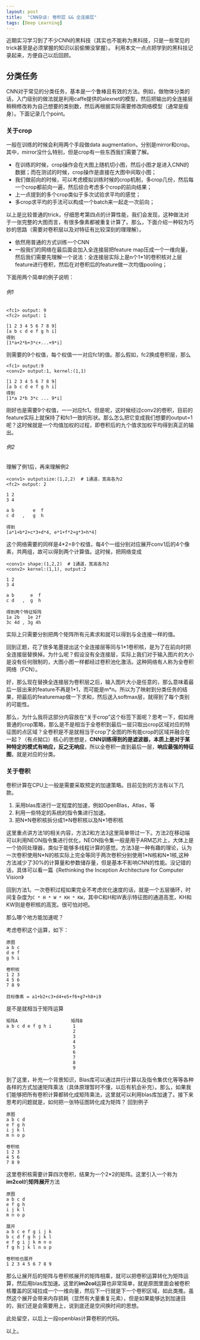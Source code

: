 ```yaml
---
layout: post
title:  "CNN杂谈: 卷积层 && 全连接层"
tags: [Deep Learning]
---
```


近期实习学习到了不少CNN的黑科技（其实也不能称为黑科技，只是一些常见的trick甚至是必须掌握的知识以前偷懒没掌握）。
利用本文一点点把学到的黑科技记录起来，方便自己以后回顾。

## 分类任务
CNN对于常见的分类任务，基本是一个鲁棒且有效的方法。例如，做物体分类的话，入门级别的做法就是利用caffe提供的alexnet的模型，然后把输出的全连接层稍稍修改称为自己想要的类别数，然后再根据实际需要修改网络模型（通常是瘦身）。下面记录几个point。

### 关于crop
一般在训练的时候会利用两个手段做data augmentation，分别是mirror和crop。其中，mirror没什么特别，但是crop有一些东西我们需要了解。

* 在训练的时候，crop操作会在大图上随机切小图，然后小图才是进入CNN的数据；而在测试的时候，crop操作是直接在大图中间取小图；
* 我们做前向的时候，可以考虑模拟训练时候的crop机制，多crop几份，然后每一个crop都前向一遍，然后综合考虑多个crop的前向结果；
* 上一点提到的多个crop类似于多次试验求平均的感觉；
* 多crop求平均的手法可以构成一个batch来一起走一次前向；

以上是比较普通的trick，仔细思考第四点的计算性能，我们会发现，这种做法对于一张完整的大图而言，有很多像素都被重复计算了。那么，下面介绍一种较为巧妙的思路（需要对卷积层以及对特征有比较深刻的理理解）。

* 依然用普通的方式训练一个CNN
* 一般我们的网络在最后面会加入全连接层把feature map压成一个一维向量，然后我们需要先理解一个说法：全连接层实际上是n个1*1的卷积核对上层feature进行卷积，然后在对卷积后的feature做一次均值pooling；

下面用两个简单的例子说明：  

###### 例1
```
<fc1> output: 9  
<fc2> output: 1  

[1 2 3 4 5 6 7 8 9]
[a b c d e f g h i]
得到
[1*a+2*b+3*c+...+9*i]
```
则需要的9个权值，每个权值一一对应fc1的值。那么假如，fc2换成卷积层，那么  

```
<fc1> output:9  
<conv2> output:1, kernel:(1,1)  

[1 2 3 4 5 6 7 8 9]
[a b c d e f g h i]
得到
[1*a 2*b 3*c ... 9*i]
```
刚好也是需要9个权值，一一对应fc1。但是呢，这时候经过conv2的卷积，目前的feature实际上就保持了和fc1一致的形状。那么怎么把它变成我们想要的output=1呢？这时候就是一个均值加权的过程，即卷积后的九个值求加权平均得到真正的输出。

###### 例2
理解了例1后，再来理解例2

```
<conv1> outputsize:(1,2,2)  # 1通道，宽高各为2
<fc2> output: 2

1 2 
3 4 

a b       e  f
c d   ,   g  h

得到
[a*1+b*2+c*3+d*4, e*1+f*2+g*3+h*4]

```
这个网络需要的同样是4*2=8个权值，每4个一组分别对应展开conv1后的4个像素，共两组，故可以得到两个计算值。这时候，把网络变成

```
<conv1> shape:(1,2,2)  # 1通道，宽高各为2
<conv2> kernel:(1,1), output:2

1 2 
3 4 

a b      e  f
c d   ,  g  h

得到两个特征矩阵
1a 2b   1e 2f
3c 4d , 3g 4h 

```
实际上只需要分别把两个矩阵所有元素求和就可以得到与全连接一样的值。

回到正题，花了很多笔墨提出这个全连接层等同与1*1卷积核，是为了在前向时把全连接层替换掉。为什么呢？假设没有全连接层，实际上我们对于输入图片的大小是没有任何限制的，大图小图一样都经过卷积池化激活。这种网络有人称为全卷积网络（FCN）。

好，那么现在替换全连接层为卷积层之后，输入图片大小是任意的，那么意味着最后一层出来的feature不再是1\*1，而可能是m\*n。所以为了映射到分类任务的结果，把最后的featuremap做一下求和，然后送入softmax层，就得到了每个类别的可能性。

那么，为什么我将这部分内容放在“关于crop”这个标签下面呢？思考一下，假如用普通的crop策略，那么是不是相当于全卷积到最后一层只取出crop区域对应的特征图的点区域？全卷积是不是就相当于crop了全图的所有能crop的区域并融合在一起？（有点拗口）核心的思想是，**CNN训练得到的是滤波器，本质上是对于某种特定的模式有响应，反之无响应**，所以全卷积一直到最后一层，**响应最强的特征图**，就是对应的分类。

### 关于卷积

卷积计算在CPU上一般是需要采取预定的加速策略。目前见到的方法有以下几款。

1. 采用blas库进行一定程度的加速，例如OpenBlas，Atlas，等
2. 利用一些特定的系统的指令集进行加速。
3. 把N\*N卷积核拆分成1\*N卷积核以及N\*1卷积核

这里重点讲方法1的相关内容，方法2和方法3这里简单带过一下。方法2在移动端可以利用NEON指令集进行优化，NEON指令集一般是用于ARM芯片上，大体上是一个协同处理器，类似于能够多线程计算的感觉。方法3是一种有趣的理论，认为一次卷积使用N\*N的核实际上完全等同于两次卷积分别使用1\*N核和N\*1核,这种方法减少了30%的计算量和参数储存量，但是基本不影响CNN的性能。没记错的话，具体可以看一篇《Rethinking the Inception Architecture for Computer Vision》

回到方法1。一次卷积过程如果完全不考虑优化速度的话，就是一个五层循环，时间复杂度为```C * H * W * KH * KW```，其中C和H和W表示特征图的通道高宽，KH和KW则是卷积核的高宽。很可怕对吧。

那么哪个地方能加速呢？

考虑卷积这个运算，如下：

```
原图 
a b c 
d e f
g h i

卷积核
1 2 3
4 5 6
7 8 9

目标像素 = a1+b2+c3+d4+e5+f6+g7+h8+i9
```
是不是就相当于矩阵运算

```
矩阵A                    矩阵B
a b c d e f g h i        1
                         2
                         3
                         4
                         5
                         6
                         7
                         8
                         9
```
到了这里，补充一个背景知识，Blas库可以通过并行计算以及指令集优化等等各种各样的方式加速矩阵乘法（具体原理暂时不懂，以后有机会补充）。那么，如果我们能够把所有卷积计算都转化成矩阵乘法，这里就可以利用blas库加速了。接下来思考的问题就是，如何把一张特征图转化成为矩阵？
回到例子

```
原图 
a b c d 
e f g h
i j k l
m n o p

卷积核
1 2 3
4 5 6
7 8 9
```
这里卷积核需要计算四次卷积，结果为一个2\*2的矩阵。这里引入一个称为**im2col**的**矩阵展开**方法

```
原图 
a b c d 
e f g h
i j k l
m n o p

展开
a b c e f g i j k
b c d f g h j k l
e f g i j k m n o
f g h j k l n o p

卷积核也展开
1 2 3 4 5 6 7 8 9
```
那么让展开后的矩阵与卷积核展开的矩阵相乘，就可以把卷积运算转化为矩阵运算，然后用blas库加速。这里的**im2col**运算也非常简单，就是原图里面会被卷积核覆盖的区域拉成一个一维向量，然后下一行就是下一个卷积区域，如此类推。虽然这个展开会带来内存损耗（显然有大量重复元素），但是如果能够达到加速目的，我们还是会需要用上，说到底还是空间换时间的思想。

此处留空，以后上一段openblas计算卷积的代码。

以上。


